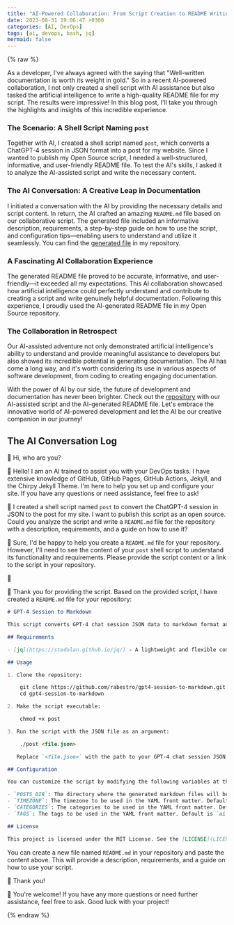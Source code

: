 ```yaml
---
title: "AI-Powered Collaboration: From Script Creation to README Writing"
date: 2023-08-31 19:06:47 +0300
categories: [AI, DevOps]
tags: [ai, devops, bash, jq]
mermaid: false
---
```

{% raw %}

As a developer, I've always agreed with the saying that "Well-written documentation is worth its weight in gold." So in a recent AI-powered collaboration, I not only created a shell script with AI assistance but also tasked the artificial intelligence to write a high-quality README file for my script. The results were impressive! In this blog post, I'll take you through the highlights and insights of this incredible experience.

### The Scenario: A Shell Script Naming `post`

Together with AI, I created a shell script named `post`, which converts a ChatGPT-4 session in JSON format into a post for my website. Since I wanted to publish my Open Source script, I needed a well-structured, informative, and user-friendly README file. To test the AI's skills, I asked it to analyze the AI-assisted script and write the necessary content.

### The AI Conversation: A Creative Leap in Documentation

I initiated a conversation with the AI by providing the necessary details and script content. In return, the AI crafted an amazing `README.md` file based on our collaborative script. The generated file included an informative description, requirements, a step-by-step guide on how to use the script, and configuration tips—enabling users to understand and utilize it seamlessly. You can find the [generated file](https://github.com/rabestro/gpt4-session-to-markdown) in my repository.

### A Fascinating AI Collaboration Experience

The generated README file proved to be accurate, informative, and user-friendly—it exceeded all my expectations. This AI collaboration showcased how artificial intelligence could perfectly understand and contribute to creating a script and write genuinely helpful documentation. Following this experience, I proudly used the AI-generated README file in my Open Source repository.

### The Collaboration in Retrospect

Our AI-assisted adventure not only demonstrated artificial intelligence's ability to understand and provide meaningful assistance to developers but also showed its incredible potential in generating documentation. The AI has come a long way, and it's worth considering its use in various aspects of software development, from coding to creating engaging documentation.

With the power of AI by our side, the future of development and documentation has never been brighter. Check out the [repository](https://github.com/rabestro/gpt4-session-to-markdown) with our AI-assisted script and the AI-generated README file. Let's embrace the innovative world of AI-powered development and let the AI be our creative companion in our journey!

## The AI Conversation Log

👤 Hi, who are you?

🤖 Hello! I am an AI trained to assist you with your DevOps tasks. I have extensive knowledge of GitHub, GitHub Pages, GitHub Actions, Jekyll, and the Chirpy Jekyll Theme. I'm here to help you set up and configure your site. If you have any questions or need assistance, feel free to ask!

👤 I created a shell script named `post` to convert the ChatGPT-4 session in JSON to the post for my site. I want to publish this script as an open source. Could you analyze the script and write a `README.md` file for the repository with a description, requirements, and a guide on how to use it? 

🤖 Sure, I'd be happy to help you create a `README.md` file for your repository. However, I'll need to see the content of your `post` shell script to understand its functionality and requirements. Please provide the script content or a link to the script in your repository.

👤 

<script src="https://gist.github.com/rabestro/0ba87fdf591c69a2af4674ee0dbd82cf.js"></script>

🤖 Thank you for providing the script. Based on the provided script, I have created a `README.md` file for your repository:

```markdown
# GPT-4 Session to Markdown

This script converts GPT-4 chat session JSON data to markdown format and adds YAML front matter to the top of the file to prepare it for publishing on a Jekyll site.

## Requirements

- [jq](https://stedolan.github.io/jq/) - A lightweight and flexible command-line JSON processor.

## Usage

1. Clone the repository:

    git clone https://github.com/rabestro/gpt4-session-to-markdown.git
    cd gpt4-session-to-markdown

2. Make the script executable:

    chmod +x post

3. Run the script with the JSON file as an argument:

    ./post <file.json>

   Replace `<file.json>` with the path to your GPT-4 chat session JSON file.

## Configuration

You can customize the script by modifying the following variables at the beginning of the `post` script:

- `POSTS_DIR`: The directory where the generated markdown files will be saved. Default is `../_posts`.
- `TIMEZONE`: The timezone to be used in the YAML front matter. Default is `+0300`.
- `CATEGORIES`: The categories to be used in the YAML front matter. Default is `AI`.
- `TAGS`: The tags to be used in the YAML front matter. Default is `ai`.

## License

This project is licensed under the MIT License. See the [LICENSE](LICENSE) file for details.
```

You can create a new file named `README.md` in your repository and paste the content above. This will provide a description, requirements, and a guide on how to use your script.

👤 Thank you!

🤖 You're welcome! If you have any more questions or need further assistance, feel free to ask. Good luck with your project!

{% endraw %}

